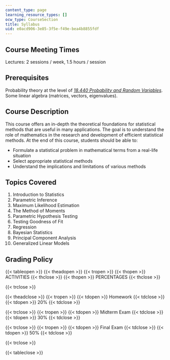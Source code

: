```yaml
---
content_type: page
learning_resource_types: []
ocw_type: CourseSection
title: Syllabus
uid: e0acd906-3e85-3f5e-f49e-bea4b8855fdf
---
```


Course Meeting Times
--------------------

Lectures: 2 sessions / week, 1.5 hours / session

Prerequisites
-------------

Probability theory at the level of _[18.440 Probability and Random Variables](/courses/18-440-probability-and-random-variables-spring-2014)_. Some linear algebra (matrices, vectors, eigenvalues).

Course Description
------------------

This course offers an in-depth the theoretical foundations for statistical methods that are useful in many applications. The goal is to understand the role of mathematics in the research and development of efficient statistical methods. At the end of this course, students should be able to:

*   Formulate a statistical problem in mathematical terms from a real-life situation
*   Select appropriate statistical methods
*   Understand the implications and limitations of various methods

Topics Covered
--------------

1.  Introduction to Statistics
2.  Parametric Inference
3.  Maximum Likelihood Estimation
4.  The Method of Moments
5.  Parametric Hypothesis Testing
6.  Testing Goodness of Fit
7.  Regression
8.  Bayesian Statistics
9.  Principal Component Analysis
10.  Generalized Linear Models

Grading Policy
--------------

{{< tableopen >}}
{{< theadopen >}}
{{< tropen >}}
{{< thopen >}}
ACTIVITIES
{{< thclose >}}
{{< thopen >}}
PERCENTAGES
{{< thclose >}}

{{< trclose >}}

{{< theadclose >}}
{{< tropen >}}
{{< tdopen >}}
Homework
{{< tdclose >}}
{{< tdopen >}}
20%
{{< tdclose >}}

{{< trclose >}}
{{< tropen >}}
{{< tdopen >}}
Midterm Exam
{{< tdclose >}}
{{< tdopen >}}
30%
{{< tdclose >}}

{{< trclose >}}
{{< tropen >}}
{{< tdopen >}}
Final Exam
{{< tdclose >}}
{{< tdopen >}}
50%
{{< tdclose >}}

{{< trclose >}}

{{< tableclose >}}